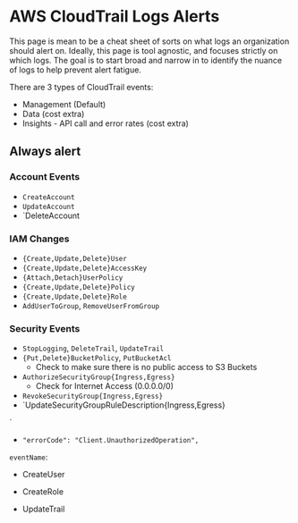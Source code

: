 # AWS CloudTrail Logs Alerts

This page is mean to be a cheat sheet of sorts on what logs an organization should alert on. Ideally, this page is tool agnostic, and focuses strictly on which logs. The goal is to start broad and narrow in to identify the nuance of logs to help prevent alert fatigue.

There are 3 types of CloudTrail events:
* Management (Default)
* Data (cost extra)
* Insights - API call and error rates (cost extra)


## Always alert

### Account Events
* `CreateAccount`
* `UpdateAccount`
* `DeleteAccount

### IAM Changes
* `{Create,Update,Delete}User`
* `{Create,Update,Delete}AccessKey`
* `{Attach,Detach}UserPolicy`
* `{Create,Update,Delete}Policy`
* `{Create,Update,Delete}Role`
* `AddUserToGroup`, `RemoveUserFromGroup`

### Security Events
* `StopLogging`, `DeleteTrail`, `UpdateTrail`
* `{Put,Delete}BucketPolicy`, `PutBucketAcl`
    * Check to make sure there is no public access to S3 Buckets
* `AuthorizeSecurityGroup{Ingress,Egress}`
    * Check for Internet Access (0.0.0.0/0)
* `RevokeSecurityGroup{Ingress,Egress}`
* `UpdateSecurityGroupRuleDescription{Ingress,Egress}

`


* `"errorCode": "Client.UnauthorizedOperation",`


`eventName`:

* CreateUser
* CreateRole

* UpdateTrail
